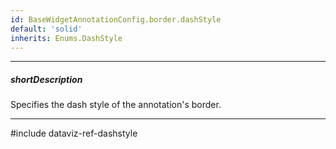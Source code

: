 ```yaml
---
id: BaseWidgetAnnotationConfig.border.dashStyle
default: 'solid'
inherits: Enums.DashStyle
---
```

---
##### shortDescription
Specifies the dash style of the annotation's border.

---
#include dataviz-ref-dashstyle